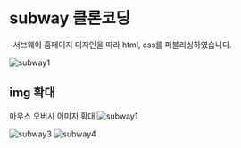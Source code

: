 # subway 클론코딩
-서브웨이 홈페이지 디자인을 따라 html, css를 퍼블리싱하였습니다.

![subway1](https://user-images.githubusercontent.com/65934212/91811929-3b5fa080-ec6b-11ea-9345-8d32ecbe85c5.png)

## img 확대
마우스 오버시 이미지 확대
![subway1](https://user-images.githubusercontent.com/65934212/91812214-ad37ea00-ec6b-11ea-8f4c-51546ff9dd81.png)


![subway3](https://user-images.githubusercontent.com/65934212/91812445-161f6200-ec6c-11ea-8244-c11677031de9.png)
![subway4](https://user-images.githubusercontent.com/65934212/91812531-394a1180-ec6c-11ea-9f24-7ed2e2b0816c.png)
